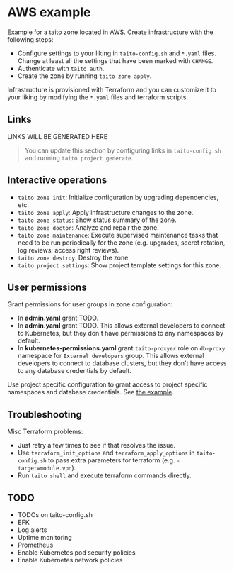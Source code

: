 # AWS example

Example for a taito zone located in AWS. Create infrastructure with the following steps:

- Configure settings to your liking in `taito-config.sh` and `*.yaml` files. Change at least all the settings that have been marked with `CHANGE`.
- Authenticate with `taito auth`.
- Create the zone by running `taito zone apply`.

Infrastructure is provisioned with Terraform and you can customize it to your liking by modifying the `*.yaml` files and terraform scripts.

## Links

[//]: # "GENERATED LINKS START"

LINKS WILL BE GENERATED HERE

[//]: # "GENERATED LINKS END"

> You can update this section by configuring links in `taito-config.sh` and running `taito project generate`.

## Interactive operations

- `taito zone init`: Initialize configuration by upgrading dependencies, etc.
- `taito zone apply`: Apply infrastructure changes to the zone.
- `taito zone status`: Show status summary of the zone.
- `taito zone doctor`: Analyze and repair the zone.
- `taito zone maintenance`: Execute supervised maintenance tasks that need to be run periodically for the zone (e.g. upgrades, secret rotation, log reviews, access right reviews).
- `taito zone destroy`: Destroy the zone.
- `taito project settings`: Show project template settings for this zone.

## User permissions

Grant permissions for user groups in zone configuration:

- In **admin.yaml** grant TODO.
- In **admin.yaml** grant TODO. This allows external developers to connect to Kubernetes, but they don't have permissions to any namespaces by default.
- In **kubernetes-permissions.yaml** grant `taito-proxyer` role on `db-proxy` namespace for `External developers` group. This allows external developers to connect to database clusters, but they don't have access to any database credentials by default.

Use project specific configuration to grant access to project specific namespaces and database credentials. See [the example](https://github.com/TaitoUnited/full-stack-template/blob/dev/scripts/terraform/examples.yaml).

## Troubleshooting

Misc Terraform problems:

- Just retry a few times to see if that resolves the issue.
- Use `terraform_init_options` and `terraform_apply_options` in `taito-config.sh` to pass extra parameters for terraform (e.g. `-target=module.vpn`).
- Run `taito shell` and execute terraform commands directly.

## TODO

- TODOs on taito-config.sh
- EFK
- Log alerts
- Uptime monitoring
- Prometheus
- Enable Kubernetes pod security policies
- Enable Kubernetes network policies
